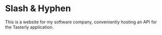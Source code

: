 # Slash & Hyphen

This is a website for my software company, conveniently hosting an API for the Tasterly application.
